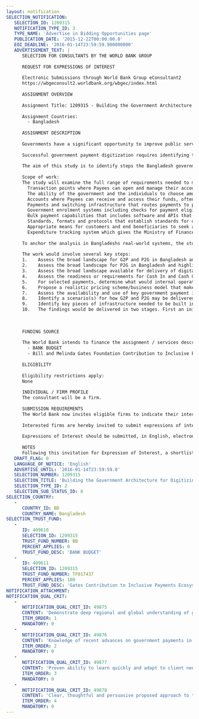 ```yaml
---
layout: notification
SELECTION_NOTIFICATION: 
   SELECTION_ID: 1209315
   NOTIFICATION_TYPE_ID: 3
   TYPE_NAME: 'Advertise in Bidding Opportunities page'
   PUBLICATION_DATE: '2015-12-22T00:00:00.0'
   EOI_DEADLINE: '2016-01-14T23:59:59.900000000'
   ADVERTISEMENT_TEXT: |
      SELECTION FOR CONSULTANTS BY THE WORLD BANK GROUP
      
      REQUEST FOR EXPRESSIONS OF INTEREST
      
      Electronic Submissions through World Bank Group eConsultant2
      https://wbgeconsult2.worldbank.org/wbgec/index.html
      
      ASSIGNMENT OVERVIEW
      
      Assignment Title: 1209315 - Building the Government Architecture for Digitizing Government Payments in Bangladesh
      
      Assignment Countries:
        - Bangladesh
      
      ASSIGNMENT DESCRIPTION
      
      Governments have a significant opportunity to improve public service delivery by digitizing a range of government payment flows, including salaries, pensions, social welfare transfers, utility bills, and taxes. While the migration from cash to digital is not easy, there is substantial evidence that digitizing government payments reduces delivery costs, connects citizens to digital financial systems, and cuts leakages in at each step in the payment process. Government payment digitization also improves transparency throughout the system and improves government service delivery.
      
      Successful government payment digitization requires identifying the least cost and most reliable infrastructure for delivery, including front end devices (phones, cards, point of sale), agent networks, and cash management. It also involves managing payment system inter-connections across banks, accounts, wallets and payment service providers. Government payment systems only work well when the payment architecture is married well to the governments program management architecture, including eligibility, enrolment, verification and other key systems. And digitizing person to government (P2G) payments, such as utility bills and taxes, requires full integration with billing and reconciliation systems.
      
      The aim of this study is to identify steps the Bangladesh government could take to move from its "as is" government to person (G2P) and person to government (P2G) payment architecture towards a future scenario(s) where government payments are fully digitized. The goal would be to identify the design principles, infrastructure and organizational requirements, technical specifications, and business models to facilitate the transition to digital government payments. The study would also develop a sequence of 3-5 key steps and investments needed to build the preferred architecture, while offering best practice solutions for this infrastructure.
      
      Scope of work:
      The study will examine the full range of requirements needed to migrate Bangladesh's government payments into digital channels, including (among others):
      	Transaction points where Payees can open and manage their accounts (ATMs, Branches, Cash in and Cash Out Agent Networks, Merchants). 
      	The ability of the government and the individuals to choose among payment providers and to ensure an appropriate level of competition.
      	Accounts where Payees can receive and access their funds, often with banks or in payment wallets. These could be varied in form and function. 
      	Payments and switching infrastructure that routes payments to proper Payee accounts. This may include a payment mapper that links government program information systems with the Payee accounts, and possibly links such systems to automated payment capabilities.
      	Government enrolment systems including checks for payment eligibility, removal from rolls, and re-verification.
      	Bulk payment capabilities that includes software and APIs that enable government departments to initiate bulk payment batches in an automatic way and efficiently take proper authorization.
      	Standards, formats and protocols that establish standards for delivery across government. These may be tools that help government programs manage their bulk payments while ensuring seamless integration into payments systems for delivery.
      	Appropriate means for customers and end beneficiaries to seek and find recourse for problems in receipt or access to their funds.
      	Expenditure tracking system which gives the Ministry of Finance real-time visibility into where government funds are sitting at each step in the government payment system (e.g. central accounts, state accounts, district accounts, village accounts; etc.)
      
      To anchor the analysis in Bangladeshs real-world systems, the study would assess a carefully selected handful of existing government payment programs. This would identify the "as-is" systems and map out scenarios for what digitized G2P and P2G might look like in Bangladesh. 
      
      The work would involve several key steps:
      1.	Assess the broad landscape for G2P and P2G in Bangladesh and highlight a representative collection of relevant salary flows (military, civil service, etc.) and social programs (education, health, poverty). Map these as is systems to appreciate how the end-to-end enrolment, verification and payment disbursement processes are currently managed by the government.
      2.	Assess the broad landscape for P2G in Bangladesh and highlight several high volume flows (taxes, traffic fines, school fees). Map these flows as is and assess the billing and other requirements needed by government entities responsible for collecting payments.
      3.	Assess the broad landscape available for delivery of digital payments in Bangladesh, including points of service (agents, ATM, branch), connectivity, account usage, payment switching and other pieces payments infrastructure in use.
      4.	Assess the readiness or requirements for Cash In and Cash Out Networks to support government payments.
      5.	For selected payments, determine what would internal operational changes/restructuring required to facilitate an agencys transition to digital
      6.	Propose a realistic pricing scheme/business model that make the G2P payments viable for the bulk payer, the DFS provider, MNOs, CICO agents and customer/recipients. Include any additional costs or other obstacles the customer could face in shifting from cash to digital.
      7.	Assess the availability and use of key government payment infrastructure, including proper identification systems, bulk payment requests, verification, and enrolment.
      8.	Identify a scenario(s) for how G2P and P2G may be delivered at some future state. This scenario ought to reflect best practices from other countries and incorporate best practice payment system design principles. The future scenarios should also leverages digitally accessed biometric national IDs based on the ID architecture currently in place and being upgraded by the government of Bangladesh.
      9.	Identify key pieces of infrastructure needed to be built in order to reach the desired scenarios. This could include enrollment systems, links to national identification, verification processes. 
      10.	The findings would be delivered in two stages. First an initial summary of the architecture including a short list of key design choices. Second, a final summary document outlining a road map of steps that include specific technical requirements for required infrastructure.
      
      
      
      FUNDING SOURCE
      
      The World Bank intends to finance the assignment / services described below under the following trust fund(s):
        - BANK BUDGET
        - Bill and Melinda Gates Foundation Contribution to Inclusive Payments Ecosystems
      
      ELIGIBILITY
      
      Eligibility restrictions apply:
      None
      
      INDIVIDUAL / FIRM PROFILE
      The consultant will be a firm. 
      
      SUBMISSION REQUIREMENTS
      The World Bank now invites eligible firms to indicate their interest in providing the services.  Interested firms must provide information indicating that they are qualified to perform the services (brochures, description of similar assignments, experience in similar conditions, availability of appropriate skills among staff, etc. for firms; CV and cover letter for individuals).  Please note that the total size of all attachments should be less than 5MB.  Consultants may associate to enhance their qualifications.
      
      Interested firms are hereby invited to submit expressions of interest.
      
      Expressions of Interest should be submitted, in English, electronically through World Bank Group eTendering (https://wbgeconsult2.worldbank.org/wbgec/index.html)
      
      NOTES
      Following this invitation for Expression of Interest, a shortlist of qualified firms will be formally invited to submit proposals.  Shortlisting and selection will be subject to the availability of funding.
   DRAFT_FLAG: 0
   LANGUAGE_OF_NOTICE: 'English'
   ADVERTISE_UNTIL: '2016-01-14T23:59:59.0'
   SELECTION_NUMBER: 1209315
   SELECTION_TITLE: 'Building the Government Architecture for Digitizing Government Payments in Bangladesh'
   SELECTION_TYPE_ID: 2
   SELECTION_SUB_STATUS_ID: 8
SELECTION_COUNTRY: 
   - 
      COUNTRY_ID: BD
      COUNTRY_NAME: Bangladesh
SELECTION_TRUST_FUND: 
   - 
      ID: 409610
      SELECTION_ID: 1209315
      TRUST_FUND_NUMBER: BB
      PERCENT_APPLIES: 0
      TRUST_FUND_DESC: 'BANK BUDGET'
   - 
      ID: 409611
      SELECTION_ID: 1209315
      TRUST_FUND_NUMBER: TF017437
      PERCENT_APPLIES: 100
      TRUST_FUND_DESC: 'Gates Contribution to Inclusive Payments Ecosystems'
NOTIFICATION_ATTACHMENT: 
NOTIFICATION_QUAL_CRIT: 
   - 
      NOTIFICATION_QUAL_CRIT_ID: 49875
      CONTENT: 'Demonstrate deep regional and global understanding of government payment flows/processes and government service delivery.'
      ITEM_ORDER: 1
      MANDATORY: 0
   - 
      NOTIFICATION_QUAL_CRIT_ID: 49876
      CONTENT: 'Knowledge of recent advances on government payments in South Asia and/or Latin America regions.'
      ITEM_ORDER: 2
      MANDATORY: 0
   - 
      NOTIFICATION_QUAL_CRIT_ID: 49877
      CONTENT: 'Proven ability to learn quickly and adapt to client needs and the context of Bangladesh and its government processes.'
      ITEM_ORDER: 3
      MANDATORY: 0
   - 
      NOTIFICATION_QUAL_CRIT_ID: 49878
      CONTENT: 'Clear, thoughtful and persuasive proposed approach to the project.'
      ITEM_ORDER: 4
      MANDATORY: 0
---
```

